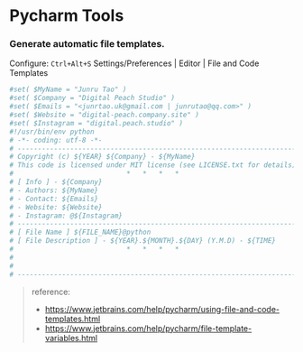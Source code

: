 # Pycharm Tools

### Generate automatic file templates.
Configure: `Ctrl+Alt+S` Settings/Preferences | Editor | File and Code Templates

```python
#set( $MyName = "Junru Tao" )
#set( $Company = "Digital Peach Studio" )
#set( $Emails = "<junrtao.uk@gmail.com | junrutao@qq.com>" )
#set( $Website = "digital-peach.company.site" )
#set( $Instagram = "digital.peach.studio" )
#!/usr/bin/env python
# -*- coding: utf-8 -*-
# ---------------------------------------------------------------------
# Copyright (c) ${YEAR} ${Company} - ${MyName}
# This code is licensed under MIT license (see LICENSE.txt for details)
#                            *   *   *   *
# [ Info ] - ${Company}
# - Authors: ${MyName}
# - Contact: ${Emails}
# - Website: ${Website}
# - Instagram: @${Instagram}
# ---------------------------------------------------------------------
# [ File Name ] ${FILE_NAME}@python
# [ File Description ] - ${YEAR}.${MONTH}.${DAY} (Y.M.D) - ${TIME}
#                            *   *   *   *
#
#
# ---------------------------------------------------------------------
```

> reference:
> - https://www.jetbrains.com/help/pycharm/using-file-and-code-templates.html
> - https://www.jetbrains.com/help/pycharm/file-template-variables.html